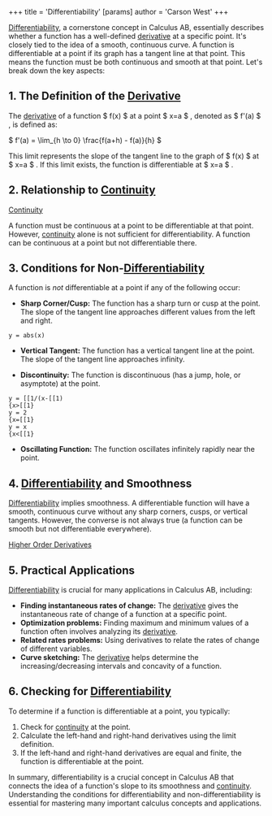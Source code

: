 +++
 title = 'Differentiability'
[params]
	author = 'Carson West'
+++

[Differentiability](./../differentiability/), a cornerstone concept in Calculus AB, essentially describes whether a function has a well-defined [derivative](./../derivative/) at a specific point.  It's closely tied to the idea of a smooth, continuous curve.  A function is differentiable at a point if its graph has a tangent line at that point.  This means the function must be both continuous and smooth at that point. Let's break down the key aspects:


## 1. The Definition of the [Derivative](./../derivative/)

The [derivative](./../derivative/) of a function  $ f(x) $  at a point  $ x=a $ , denoted as  $ f'(a) $ , is defined as:

 $ f'(a) = \lim_{h \to 0} \frac{f(a+h) - f(a)}{h} $ 

This limit represents the slope of the tangent line to the graph of  $ f(x) $  at  $ x=a $ .  If this limit exists, the function is differentiable at  $ x=a $ .


## 2.  Relationship to [Continuity](./../continuity/)

[Continuity](./../continuity/)

A function must be continuous at a point to be differentiable at that point. However, [continuity](./../continuity/) alone is not sufficient for differentiability.  A function can be continuous at a point but not differentiable there.


## 3. Conditions for Non-[Differentiability](./../differentiability/)

A function is *not* differentiable at a point if any of the following occur:

* **Sharp Corner/Cusp:** The function has a sharp turn or cusp at the point.  The slope of the tangent line approaches different values from the left and right.

```desmos-graph
y = abs(x)
```

* **Vertical Tangent:** The function has a vertical tangent line at the point. The slope of the tangent line approaches infinity.

* **Discontinuity:** The function is discontinuous (has a jump, hole, or asymptote) at the point.

```desmos-graph
y = [[1/(x-[[1)
{x>[[1}
y = 2
{x=[[1}
y = x
{x<[[1}
```

* **Oscillating Function:** The function oscillates infinitely rapidly near the point.


## 4.  [Differentiability](./../differentiability/) and Smoothness
 [Differentiability](./../differentiability/) implies smoothness.  A differentiable function will have a smooth, continuous curve without any sharp corners, cusps, or vertical tangents. However, the converse is not always true (a function can be smooth but not differentiable everywhere).

[Higher Order Derivatives](./../higher-order-derivatives/)


## 5.  Practical Applications
 [Differentiability](./../differentiability/) is crucial for many applications in Calculus AB, including:

* **Finding instantaneous rates of change:** The [derivative](./../derivative/) gives the instantaneous rate of change of a function at a specific point.
* **Optimization problems:** Finding maximum and minimum values of a function often involves analyzing its [derivative](./../derivative/).
* **Related rates problems:**  Using derivatives to relate the rates of change of different variables.
* **Curve sketching:**  The [derivative](./../derivative/) helps determine the increasing/decreasing intervals and concavity of a function.


## 6.  Checking for [Differentiability](./../differentiability/) 
To determine if a function is differentiable at a point, you typically:

1. Check for [continuity](./../continuity/) at the point.
2. Calculate the left-hand and right-hand derivatives using the limit definition.
3. If the left-hand and right-hand derivatives are equal and finite, the function is differentiable at the point.


In summary, differentiability is a crucial concept in Calculus AB that connects the idea of a function's slope to its smoothness and [continuity](./../continuity/). Understanding the conditions for differentiability and non-differentiability is essential for mastering many important calculus concepts and applications.
